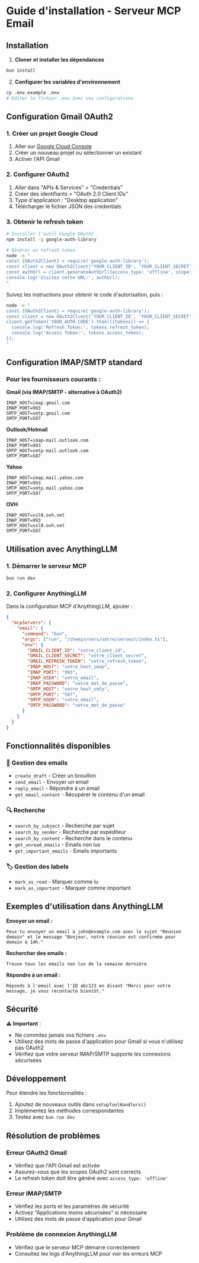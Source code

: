 # Guide d'installation - Serveur MCP Email

## Installation

1. **Cloner et installer les dépendances**
```bash
bun install
```

2. **Configurer les variables d'environnement**
```bash
cp .env.example .env
# Éditer le fichier .env avec vos configurations
```

## Configuration Gmail OAuth2

### 1. Créer un projet Google Cloud
1. Aller sur [Google Cloud Console](https://console.cloud.google.com/)
2. Créer un nouveau projet ou sélectionner un existant
3. Activer l'API Gmail

### 2. Configurer OAuth2
1. Aller dans "APIs & Services" > "Credentials"
2. Créer des identifiants > "OAuth 2.0 Client IDs"
3. Type d'application : "Desktop application"
4. Télécharger le fichier JSON des credentials

### 3. Obtenir le refresh token
```bash
# Installer l'outil Google OAuth2
npm install -g google-auth-library

# Générer un refresh token
node -e "
const {OAuth2Client} = require('google-auth-library');
const client = new OAuth2Client('YOUR_CLIENT_ID', 'YOUR_CLIENT_SECRET', 'urn:ietf:wg:oauth:2.0:oob');
const authUrl = client.generateAuthUrl({access_type: 'offline', scope: ['https://www.googleapis.com/auth/gmail.modify']});
console.log('Visitez cette URL:', authUrl);
"
```

Suivez les instructions pour obtenir le code d'autorisation, puis :

```bash
node -e "
const {OAuth2Client} = require('google-auth-library');
const client = new OAuth2Client('YOUR_CLIENT_ID', 'YOUR_CLIENT_SECRET', 'urn:ietf:wg:oauth:2.0:oob');
client.getToken('YOUR_AUTH_CODE').then(({tokens}) => {
  console.log('Refresh Token:', tokens.refresh_token);
  console.log('Access Token:', tokens.access_token);
});
"
```

## Configuration IMAP/SMTP standard

### Pour les fournisseurs courants :

**Gmail (via IMAP/SMTP - alternative à OAuth2)**
```
IMAP_HOST=imap.gmail.com
IMAP_PORT=993
SMTP_HOST=smtp.gmail.com
SMTP_PORT=587
```

**Outlook/Hotmail**
```
IMAP_HOST=imap-mail.outlook.com
IMAP_PORT=993
SMTP_HOST=smtp-mail.outlook.com
SMTP_PORT=587
```

**Yahoo**
```
IMAP_HOST=imap.mail.yahoo.com
IMAP_PORT=993
SMTP_HOST=smtp.mail.yahoo.com
SMTP_PORT=587
```

**OVH**
```
IMAP_HOST=ssl0.ovh.net
IMAP_PORT=993
SMTP_HOST=ssl0.ovh.net
SMTP_PORT=587
```

## Utilisation avec AnythingLLM

### 1. Démarrer le serveur MCP
```bash
bun run dev
```

### 2. Configurer AnythingLLM
Dans la configuration MCP d'AnythingLLM, ajouter :
```json
{
  "mcpServers": {
    "email": {
      "command": "bun",
      "args": ["run", "/chemin/vers/votre/serveur/index.ts"],
      "env": {
        "GMAIL_CLIENT_ID": "votre_client_id",
        "GMAIL_CLIENT_SECRET": "votre_client_secret",
        "GMAIL_REFRESH_TOKEN": "votre_refresh_token",
        "IMAP_HOST": "votre_host_imap",
        "IMAP_PORT": "993",
        "IMAP_USER": "votre_email",
        "IMAP_PASSWORD": "votre_mot_de_passe",
        "SMTP_HOST": "votre_host_smtp",
        "SMTP_PORT": "587",
        "SMTP_USER": "votre_email",
        "SMTP_PASSWORD": "votre_mot_de_passe"
      }
    }
  }
}
```

## Fonctionnalités disponibles

### 📝 Gestion des emails
- `create_draft` - Créer un brouillon
- `send_email` - Envoyer un email  
- `reply_email` - Répondre à un email
- `get_email_content` - Récupérer le contenu d'un email

### 🔍 Recherche
- `search_by_subject` - Recherche par sujet
- `search_by_sender` - Recherche par expéditeur  
- `search_by_content` - Recherche dans le contenu
- `get_unread_emails` - Emails non lus
- `get_important_emails` - Emails importants

### 🏷️ Gestion des labels
- `mark_as_read` - Marquer comme lu
- `mark_as_important` - Marquer comme important

## Exemples d'utilisation dans AnythingLLM

**Envoyer un email :**
```
Peux-tu envoyer un email à john@example.com avec le sujet "Réunion demain" et le message "Bonjour, notre réunion est confirmée pour demain à 14h."
```

**Rechercher des emails :**
```
Trouve tous les emails non lus de la semaine dernière
```

**Répondre à un email :**
```
Réponds à l'email avec l'ID abc123 en disant "Merci pour votre message, je vous recontacte bientôt."
```

## Sécurité

⚠️ **Important** : 
- Ne commitez jamais vos fichiers `.env` 
- Utilisez des mots de passe d'application pour Gmail si vous n'utilisez pas OAuth2
- Vérifiez que votre serveur IMAP/SMTP supporte les connexions sécurisées

## Développement

Pour étendre les fonctionnalités :
1. Ajoutez de nouveaux outils dans `setupToolHandlers()`
2. Implémentez les méthodes correspondantes
3. Testez avec `bun run dev`

## Résolution de problèmes

### Erreur OAuth2 Gmail
- Vérifiez que l'API Gmail est activée
- Assurez-vous que les scopes OAuth2 sont corrects
- Le refresh token doit être généré avec `access_type: 'offline'`

### Erreur IMAP/SMTP
- Vérifiez les ports et les paramètres de sécurité
- Activez "Applications moins sécurisées" si nécessaire
- Utilisez des mots de passe d'application pour Gmail

### Problème de connexion AnythingLLM
- Vérifiez que le serveur MCP démarre correctement
- Consultez les logs d'AnythingLLM pour voir les erreurs MCP